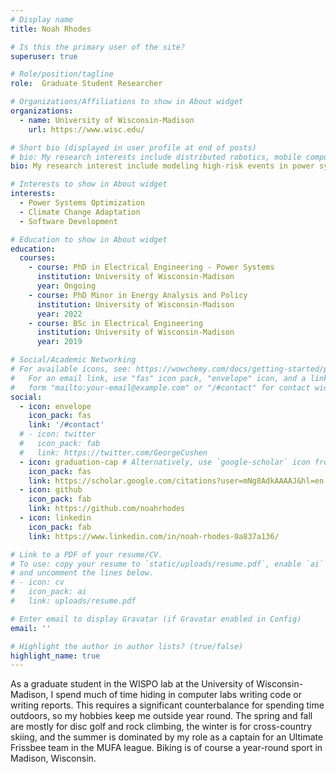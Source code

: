 ```yaml
---
# Display name
title: Noah Rhodes

# Is this the primary user of the site?
superuser: true

# Role/position/tagline
role:  Graduate Student Researcher

# Organizations/Affiliations to show in About widget
organizations:
  - name: University of Wisconsin-Madison
    url: https://www.wisc.edu/

# Short bio (displayed in user profile at end of posts)
# bio: My research interests include distributed robotics, mobile computing and programmable matter.
bio: My research interest include modeling high-risk events in power systems and algorithm design for network topology optimization.

# Interests to show in About widget
interests:
  - Power Systems Optimization
  - Climate Change Adaptation
  - Software Development

# Education to show in About widget
education:
  courses:
    - course: PhD in Electrical Engineering - Power Systems
      institution: University of Wisconsin-Madison
      year: Ongoing
    - course: PhD Minor in Energy Analysis and Policy
      institution: University of Wisconsin-Madison
      year: 2022
    - course: BSc in Electrical Engineering
      institution: University of Wisconsin-Madison
      year: 2019

# Social/Academic Networking
# For available icons, see: https://wowchemy.com/docs/getting-started/page-builder/#icons
#   For an email link, use "fas" icon pack, "envelope" icon, and a link in the
#   form "mailto:your-email@example.com" or "/#contact" for contact widget.
social:
  - icon: envelope
    icon_pack: fas
    link: '/#contact'
  # - icon: twitter
  #   icon_pack: fab
  #   link: https://twitter.com/GeorgeCushen
  - icon: graduation-cap # Alternatively, use `google-scholar` icon from `ai` icon pack
    icon_pack: fas
    link: https://scholar.google.com/citations?user=mNg8AdkAAAAJ&hl=en
  - icon: github
    icon_pack: fab
    link: https://github.com/noahrhodes
  - icon: linkedin
    icon_pack: fab
    link: https://www.linkedin.com/in/noah-rhodes-0a837a136/

# Link to a PDF of your resume/CV.
# To use: copy your resume to `static/uploads/resume.pdf`, enable `ai` icons in `params.toml`,
# and uncomment the lines below.
# - icon: cv
#   icon_pack: ai
#   link: uploads/resume.pdf

# Enter email to display Gravatar (if Gravatar enabled in Config)
email: ''

# Highlight the author in author lists? (true/false)
highlight_name: true
---
```


As a graduate student in the WISPO lab at the University of Wisconsin-Madison, I spend much of time hiding in computer labs writing code or writing reports.  This requires a significant counterbalance for spending time outdoors, so my hobbies keep me outside year round.  The spring and fall are mostly for disc golf and rock climbing, the winter is for cross-country skiing, and the summer is dominated by my role as a captain for an Ultimate Frissbee team in the MUFA league.  Biking is of course a year-round sport in Madison, Wisconsin.


<!-- Nelson Bighetti is a professor of artificial intelligence at the Stanford AI Lab. His research interests include distributed robotics, mobile computing and programmable matter. He leads the Robotic Neurobiology group, which develops self-reconfiguring robots, systems of self-organizing robots, and mobile sensor networks. -->

<!-- Lorem ipsum dolor sit amet, consectetur adipiscing elit. Sed neque elit, tristique placerat feugiat ac, facilisis vitae arcu. Proin eget egestas augue. Praesent ut sem nec arcu pellentesque aliquet. Duis dapibus diam vel metus tempus vulputate. -->

<!-- {{< icon name="download" pack="fas" >}} Download my {{< staticref "uploads/demo_resume.pdf" "newtab" >}}resumé{{< /staticref >}}. -->
